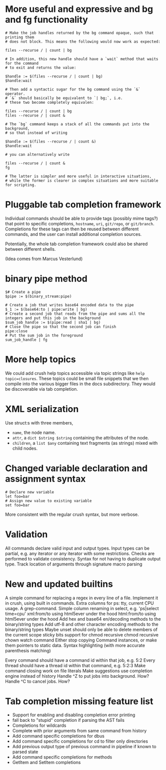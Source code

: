 # More useful and expressive and bg and fg functionality

```
# Make the job handles returned by the bg command opaque, such that printing them
# does not block. This means the following would now work as expected:

files --recurse / | count | bg

# In addition, this new handle should have a `wait` method that waits for the command
# to exit and returns the value:

$handle := $(files --recurse / | count | bg)
$handle:wait

# Then add a syntactic sugar for the bg command using the `&` operator.
# `&` should basically be equivalent to `| bg;`, i.e.  
# these two become completely equivalen:

files --recurse / | count | bg
files --recurse / | count &

# The `bg` command keeps a stack of all the commands put into the background,
# so that instead of writing 

$handle := $(files --recurse / | count &)
$handle:wait

# you can alternatively write

files --recurse / | count &
fg

# The latter is simpler and more useful in interactive situations, 
# while the former is clearer in complex situations and more suitable for scripting.
```

# Pluggable tab completion framework

Individual commands should be able to provide tags (possibly mime tags?)
that point to specific completions, `hostname`, `uri`, `git/repo`, or `git/branch`.
Completions for these tags can then be reused between different commands, and the 
user can install additional completion sources.

Potentially, the whole tab completion framework could also be shared between
different shells.

(Idea comes from Marcus Vesterlund)

# binary pipe method
```shell
$# Create a pipe
$pipe := $(binary_stream:pipe)

# Create a job that writes base64 encoded data to the pipe
$_1 := $(base64:to | pipe:write | bg)
# Create a second job that reads from the pipe and sums all the integers and put this job in the background
$sum_job_handle := $(pipe:read | sha1 | bg)
# Close the pipe so that the second job can finish
pipe:close
# Put the sum job in the foreground
sum_job_handle | fg
```

# More help topics

We could add crush help topics accessible via topic strings like `help topic=closures`.
These topics could be small file snippets that we then compile into the various bigger files in the
docs subdirectory. They would be discoverable via tab completion.

# XML serialization

Use struct:s with three members,

* `name`, the node name.
* `attr`, a `dict $string $string` containing the attributes of the node.
* `children`, a `list $any` containing text fragments (as strings) mixed with child nodes.

# Changed variable declaration and assignment syntax

```
# Declare new variable
let foo=bar
# Assign new value to existing variable
set foo=bar
```

More consistent with the regular crush syntax, but more verbose.

# Validation

All commands declare valid input and output types.
Input types can be partial, e.g. any iterator or any iterator with some restrictions.
Checks are performed to validate consistency.
Syntax for not having to duplicate output type.
Track location of arguments through signature macro parsing

# New and updated builtins

A simple command for replacing a regex in every line of a file. Implement it in crush, using built in commands.
Extra columns for ps: tty, current CPU usage.
A grep-command.
Simple column renaming in select, e.g. 'ps|select time=cpu'
xml:from/to using html5ever under the hood
html:from/to using html5ever under the hood
Add hex and base64 en/decoding methods to the binary/string types
Add utf-8 and other character encoding methods to the binary/string types
Maybe unset should only be able to delete members of the current scope
sticky bits support for chmod
recursive chmod
recursive chown
watch command
Either stop copying Command instances, or make them pointers to static data.
Syntax highlighting (with more accurate parenthesis matching)

Every command should have a command id within that job, e.g. 5:2
Every thread should have a thread id within that command, e.g. 5:2:3
Make command closing work on file literals
Make suggestions use completion engine instead of history
Handle ^Z to put jobs into background. How?
Handle ^C to cancel jobs. How?

# Tab completion missing feature list

* Support for enabling and disabling completion error printing
* fall back to "stupid" completion if parsing the AST fails
* Completions for wildcards
* Complete with prior arguments from same command from history
* Add command specific completions for dbus
* Add command specific completions for cd to filter only directories
* Add previous output type of previous command in pipeline if known to parsed state
* Add command specific completions for methods
* GetItem and SetItem completions
